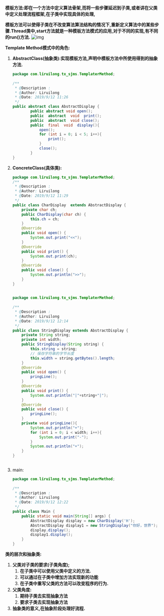 **模板方法:即在一个方法中定义算法骨架,而将一些步骤延迟到子类,或者讲在父类中定义处理流程框架,在子类中实现具体的处理,**

**模板方法可以使得子类在不改变算法算法结构的情况下,重新定义算法中的某些步骤.Thread类中,start方法就是一种模板方法模式的应用,对于不同的实现,有不同的run()方法.**
![img](https://gitee.com/zisuu/picture/raw/master/img/20210103093755.png)

**Template Method模式中的角色:**

1. **AbstractClass(抽象类):实现模板方法,声明中模板方法中所使用得到的抽象方法.**

   ```java
   package com.liruilong.tx_sjms.TemplaterMethod;
    
   /**
    * @Description :
    * @Author: Liruilong
    * @Date: 2019/9/12 11:26
    */
   public abstract class AbstractDisplay {
           public abstract void open();
           public  abstract  void  print();
           public  abstract  void close();
           public  final  void  display(){
               open();
               for (int i = 0; i < 5; i++){
                   print();
               }
               close();
           }
   }
   ```

2. **ConcreteClass(具体类):**

   ```java
   package com.liruilong.tx_sjms.TemplaterMethod;
   /**
    * @Description :
    * @Author: Liruilong
    * @Date: 2019/9/12 11:29
    */
   public class CharDisplay  extends AbstractDisplay {
       private char ch;
       public CharDisplay(char ch) {
           this.ch = ch;
       }
       @Override
       public void open() {
           System.out.print("<<");
       }
       @Override
       public void print() {
           System.out.print(ch);
       }
       @Override
       public void close() {
           System.out.println(">>");
       }
   }
    
    
   package com.liruilong.tx_sjms.TemplaterMethod;
    
   /**
    * @Description :
    * @Author: Liruilong
    * @Date: 2019/9/12 12:14
    */
   public class StringDisplay extends AbstractDisplay {
       private String string;
       private int width;
       public StringDisplay(String string) {
           this.string = string;
           // 保存字符串的字节长度
           this.width = string.getBytes().length;
       }
       @Override
       public void open() {
           pringLine();
       }
       @Override
       public void print() {
           System.out.println("|"+string+"|");
       }
       @Override
       public void close() {
           pringLine();
       }
       private void pringLine(){
           System.out.println("+");
           for (int i = 0; i < width; i++){
               System.out.print("-");
           }
           System.out.println("+");
       }
   }
    
   ```

3. main:

   ```java
   package com.liruilong.tx_sjms.TemplaterMethod;
    
   /**
    * @Description :
    * @Author: Liruilong
    * @Date: 2019/9/12 12:22
    */
   public class Main {
       public static void main(String[] args) {
           AbstractDisplay display = new CharDisplay('H');
           AbstractDisplay display1 = new StringDisplay("你好，世界");
           display.display();
           display1.display();
       }
   }
   ```

    

**类的层次和抽象类:**

1. **父类对子类的要求(子类角度);**
   1. **在子类中可以使用父类中定义的方法.**
   2. **可以通过在子类中增加方法实现新的功能**
   3. **在子类中重写父类的方法可以改变程序的行为.**
2. **父类角度:**
   1. **期待子类去实现抽象方法**
   2. **要求子类去实现抽象方法**
3. **抽象类的意义,在抽象阶段处理好流程.**